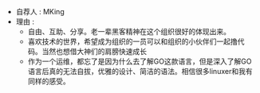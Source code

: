 * 自荐人 : MKing
* 理由 : 
  * 自由、互助、分享。老一辈黑客精神在这个组织很好的体现出来。
  * 喜欢技术的世界，希望成为组织的一员可以和组织的小伙伴们一起撸代码。当然也想借大神们的肩膀快速成长
  * 作为一个运维，都忘了是因为什么去了解GO这款语言，但是深入了解GO语言后真的无法自拔，优雅的设计、简洁的语法。相信很多linuxer和我有同样的感受。
